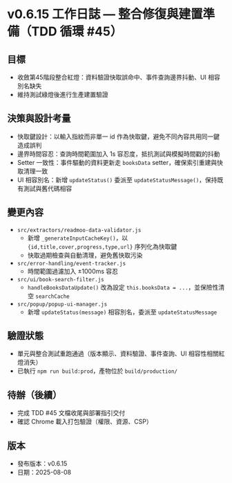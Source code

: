 # v0.6.15 工作日誌 — 整合修復與建置準備（TDD 循環 #45）

## 目標

- 收斂第45階段整合紅燈：資料驗證快取誤命中、事件查詢邊界抖動、UI 相容別名缺失
- 維持測試綠燈後進行生產建置驗證

## 決策與設計考量

- 快取鍵設計：以輸入指紋而非單一 id 作為快取鍵，避免不同內容共用同一鍵造成誤判
- 邊界時間容忍：查詢時間範圍加入 1s 容忍度，抵抗測試與模擬時間戳的抖動
- Setter 一致性：事件驅動的資料更新走 `booksData` setter，確保索引重建與快取清理一致
- UI 相容別名：新增 `updateStatus()` 委派至 `updateStatusMessage()`，保持既有測試與舊代碼相容

## 變更內容

- `src/extractors/readmoo-data-validator.js`
  - 新增 `_generateInputCacheKey()`，以 `{id,title,cover,progress,type,url}` 序列化為快取鍵
  - 快取過期檢查與自動清理，避免舊快取污染
- `src/error-handling/event-tracker.js`
  - 時間範圍過濾加入 ±1000ms 容忍
- `src/ui/book-search-filter.js`
  - `handleBooksDataUpdate()` 改為設定 `this.booksData = ...`，並保險性清空 `searchCache`
- `src/popup/popup-ui-manager.js`
  - 新增 `updateStatus(message)` 相容別名，委派至 `updateStatusMessage`

## 驗證狀態

- 單元與整合測試重跑通過（版本顯示、資料驗證、事件查詢、UI 相容性相關紅燈消失）
- 已執行 `npm run build:prod`，產物位於 `build/production/`

## 待辦（後續）

- 完成 TDD #45 文檔收尾與部署指引交付
- 確認 Chrome 載入打包驗證（權限、資源、CSP）

## 版本

- 發布版本：v0.6.15
- 日期：2025-08-08
